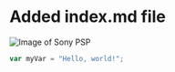 # Added index.md file
![Image of Sony PSP](https://www.gizmochina.com/wp-content/uploads/2024/12/Sony-PSP.webp)
``` javascript
var myVar = "Hello, world!";
```
